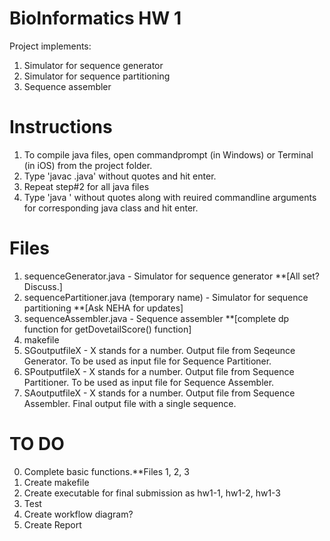 # BioInformatics HW 1
Project implements:
1. Simulator for sequence generator 
2. Simulator for sequence partitioning 
3. Sequence assembler

# Instructions
1. To compile java files, open commandprompt (in Windows) or Terminal (in iOS) from the project folder.
2. Type 'javac <java filename>.java' without quotes and hit enter.
3. Repeat step#2 for all java files
4. Type 'java <java filename>' without quotes along with reuired commandline arguments for corresponding java class and hit enter.
  
# Files
1. sequenceGenerator.java - Simulator for sequence generator **[All set? Discuss.]
2. sequencePartitioner.java (temporary name) - Simulator for sequence partitioning **[Ask NEHA for updates]
3. sequenceAssembler.java - Sequence assembler **[complete dp function for getDovetailScore() function]
4. makefile
5. SGoutputfileX - X stands for a number. Output file from Seqeunce Generator. To be used as input file for Sequence Partitioner.
6. SPoutputfileX - X stands for a number. Output file from Sequence Partitioner. To be used as input file for Sequence Assembler.
7. SAoutputfileX - X stands for a number. Output file from Sequence Assembler. Final output file with a single sequence.

# TO DO
0. Complete basic functions.**Files 1, 2, 3
1. Create makefile
2. Create executable for final submission as hw1-1, hw1-2, hw1-3 
3. Test
4. Create workflow diagram?
5. Create Report
